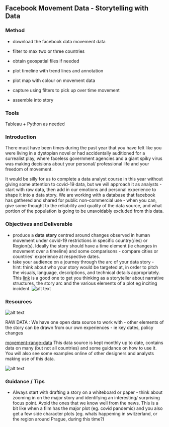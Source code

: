 
## Facebook Movement Data - Storytelling with Data 

### Method

+ download the facebook data movement data 

+ filter to max two or three countries

+ obtain geospatial files if needed 

+ plot timeline with trend lines and annotation
+ plot map with colour on movement data 
+ capture using filters to pick up over time movement 

+ assemble into story 



### Tools 

Tableau + Python as needed 

### Introduction

There must have been times during the past year that you have felt like you were living in a dystopian novel or had accidentally auditioned for a surrealist play, where faceless government agencies and a giant spiky virus was making decisions about your personal/ professional life and your freedom of movement. 

It would be silly for us to complete a data analyst course in this year without giving some attention to covid-19 data, but we will approach it as analysts - start with raw data, then add in our emotions and personal experience to shape it into a data story. We are working with a database that facebook has gathered and shared for public non-commercial use - when you can, give some thought to the reliability and quality of the data source, and what portion of the population is going to be unavoidably excluded from this data. 

### Objectives and Deliverable

- produce a **data story** centred around changes observed in human movement under covid-19 restrictions in specific country(/ies) or Region(s). Ideally the story should have a time element (ie changes in movement over a timeline) and some comparisons - compare cities or countries' experience at respective dates.
-  take your audience on a journey through the arc of your data story - hint: think about who your story would be targeted at, in order to pitch the visuals, language, descriptions, and technical details appropriately. This [link](https://blog.reedsy.com/narrative-arc) is a good one to get you thinking as a storyteller about narrative structures, the story arc and the various elements of a plot eg inciting incident. 
![alt text](https://github.com/student-IH-labs-and-stuff/BER-DAFT-MAR21/blob/main/Project/Storytelling/arc.jpeg "typical story arc")


### Resources 

![alt text](https://github.com/student-IH-labs-and-stuff/BER-DAFT-MAR21/blob/main/Project/Storytelling/facebook.jpeg "facebook movement data")

RAW DATA : We have one open data source to work with - other elements of the story can be drawn from our own experiences - ie key dates, policy changes


[movement-range-data](https://data.humdata.org/dataset/movement-range-maps)
This data source is kept monthly up to date, contains data on many (but not all countries) and some guidance on how to use it. You will also see some examples online of other designers and analysts making use of this data. 

![alt text](https://github.com/student-IH-labs-and-stuff/BER-DAFT-MAR21/blob/main/Project/Storytelling/MovementRange_ca.jpeg "california example")

### Guidance / Tips 

- Always start with drafting a story on a whiteboard or paper - think about zooming in on the major story and identifying an interesting/ surprising focus point. Avoid the ones that we know well from the news. This is a bit like when a film has the major plot (eg. covid pandemic) and you also get a few side character plots (eg. whats happening in switzerland, or the region around Prague, during this time?)  
